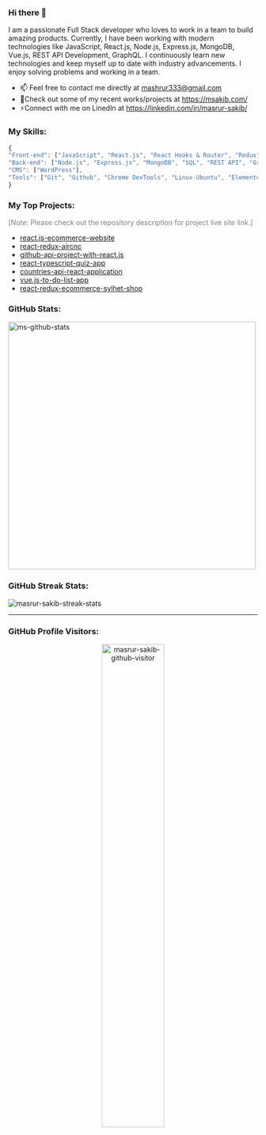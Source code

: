 ### Hi there 👋

I am a passionate Full Stack developer who loves to work in a team to build amazing products. Currently, I have been working with modern technologies like JavaScript, React.js, Node.js, Express.js, MongoDB, Vue.js, REST API Development, GraphQL. I continuously learn new technologies and keep myself up to date with industry advancements. I enjoy solving problems and working in a team.

- 📫 Feel free to contact me directly at mashrur333@gmail.com
- 🔭Check out some of my recent works/projects at https://msakib.com/
- ⚡Connect with me on LinedIn at https://linkedin.com/in/masrur-sakib/

### My Skills:

```js
{
"Front-end": ["JavaScript", "React.js", "React Hooks & Router", "Redux", "Vue.js", "Vuex", "HTML", "CSS", "Saas" "Bootstrap", "Material UI"],
"Back-end": ["Node.js", "Express.js", "MongoDB", "SQL", "REST API", "GraphQL", "Firebase", "Heroku"],
"CMS": ["WordPress"],
"Tools": ["Git", "Github", "Chrome DevTools", "Linux-Ubuntu", "Elementor Page Builder", "Adobe Photoshop", "Adobe Illustrator", "Microsoft Office", "Slack", "VS Code", "Trello", "Zira", "Asana"]
}


```

### My Top Projects:

<p style="color:grey;">[Note: Please check out the repository description for project live site link.]</p>

- [react.js-ecommerce-website](https://github.com/masrur-sakib/react.js-ecommerce-website)
- [react-redux-aircnc](https://github.com/masrur-sakib/react-redux-aircnc)
- [github-api-project-with-react.js](https://github.com/masrur-sakib/github-api-project-with-react.js)
- [react-typescript-quiz-app](https://github.com/masrur-sakib/react-typescript-quiz-app)
- [countries-api-react-application](https://github.com/masrur-sakib/countries-api-react-application)
- [vue.js-to-do-list-app](https://github.com/masrur-sakib/vue.js-to-do-list-app)
- [react-redux-ecommerce-sylhet-shop](https://github.com/masrur-sakib/react-redux-ecommerce-sylhet-shop-application)

### GitHub Stats:

<img width="500px" alt="ms-github-stats"  src="https://github-readme-stats.vercel.app/api?username=masrur-sakib&show_icons=true"/>

### GitHub Streak Stats:
<img align="center" alt="masrur-sakib-streak-stats" src="https://github-readme-streak-stats.herokuapp.com/?user=masrur-sakib&" />

---

### GitHub Profile Visitors:

<p align="center">
  <img align="center" alt="masrur-sakib-github-visitor" width="50%" src="https://profile-counter.glitch.me/masrur-sakib/count.svg" />
</p>
